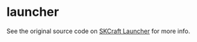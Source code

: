 # launcher

See the original source code on [SKCraft Launcher](https://github.com/SKCraft/Launcher) for more info.
